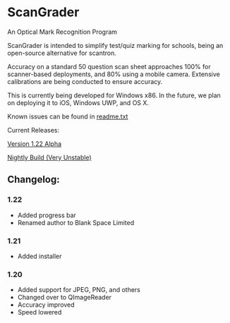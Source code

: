 # ScanGrader
An Optical Mark Recognition Program

ScanGrader is intended to simplify test/quiz marking for schools, being an open-source alternative for scantron.

Accuracy on a standard 50 question scan sheet approaches 100% for scanner-based deployments, and 80% using a mobile camera. Extensive calibrations are being conducted to ensure accuracy.

This is currently being developed for Windows x86.
In the future, we plan on deploying it to iOS, Windows UWP, and OS X.

Known issues can be found in [readme.txt](https://github.com/DavidLu1997/ZopperScanAPI/blob/qtGui/readme.txt)

Current Releases:

[Version 1.22 Alpha](https://github.com/DavidLu1997/ZopperScanAPI/releases/tag/1.22)

[Nightly Build (Very Unstable)](https://github.com/DavidLu1997/ScanGrader/blob/qtGui/ScanGraderSetup.msi)

## Changelog:

### 1.22
- Added progress bar
- Renamed author to Blank Space Limited

### 1.21
- Added installer 

### 1.20
- Added support for JPEG, PNG, and others
- Changed over to QImageReader
- Accuracy improved
- Speed lowered
